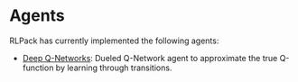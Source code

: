 # Agents

RLPack has currently implemented the following agents: 
- [Deep Q-Networks](dqn.md): Dueled Q-Network agent to approximate the true Q-function by learning through transitions.